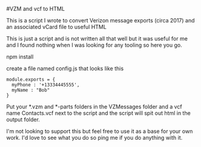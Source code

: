 #VZM and vcf to HTML

This is a script I wrote to convert Verizon message exports (circa 2017) and an associated vCard file to useful HTML

This is just a script and is not written all that well but it was useful for me and I found nothing when I was looking for any tooling so here you go.

npm install

create a file named config.js that looks like this

```
module.exports = {
  myPhone : '+13334445555',
  myName : "Bob"
}
```

Put your *.vzm and *-parts folders in the VZMessages folder and a vcf name Contacts.vcf next to the script and the script will spit out html in the output folder.

I'm not looking to support this but feel free to use it as a base for your own work. I'd love to see what you do so ping me if you do anything with it.